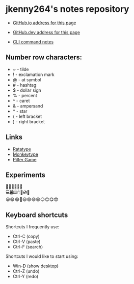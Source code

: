 # jkenny264's notes repository 

- [GitHub.io address for this page](https://jkenny264.github.io/notes/)
- [GitHub.dev address for this page](https://github.dev/jkenny264/notes)

- [CLI command notes](docs/cli.md)

## Number row characters:
- \~ - tilde
- \! - exclamation mark
- \@ - at symbol  
- \# - hashtag  
- \$ - dollar sign
- \% - percent  
- \^ - caret
- \& - ampersand
- \* - star
- \( - left bracket
- \) - right bracket

## Links 
* [Ratatype](https://www.ratatype.com/typing-test/)
* [Monkeytype](https://monkeytype.com/)
* [Pilfer Game](https://www.merriam-webster.com/games/pilfer)

## Experiments
🧑‍💻👨‍💻👩‍💻  
💻🖥️⌨️🖱️💾💿📀  
😀😁😂🤣😃😄😅😆😉😊😋😎

## Keyboard shortcuts
Shortcuts I frequently use: 
- Ctrl-C (copy)
- Ctrl-V (paste)
- Ctrl-F (search)

Shortcuts I would like to start using: 
- Win-D (show desktop)
- Ctrl-Z (undo)
- Ctrl-Y (redo)
